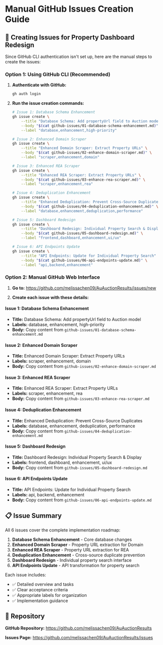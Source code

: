# Manual GitHub Issues Creation Guide

## 🚀 Creating Issues for Property Dashboard Redesign

Since GitHub CLI authentication isn't set up, here are the manual steps to create the issues:

### Option 1: Using GitHub CLI (Recommended)

1. **Authenticate with GitHub:**
   ```bash
   gh auth login
   ```

2. **Run the issue creation commands:**
   ```bash
   # Issue 1: Database Schema Enhancement
   gh issue create \
       --title "Database Schema: Add propertyUrl field to Auction model" \
       --body "$(cat github-issues/01-database-schema-enhancement.md)" \
       --label "database,enhancement,high-priority"

   # Issue 2: Enhanced Domain Scraper  
   gh issue create \
       --title "Enhanced Domain Scraper: Extract Property URLs" \
       --body "$(cat github-issues/02-enhance-domain-scraper.md)" \
       --label "scraper,enhancement,domain"

   # Issue 3: Enhanced REA Scraper
   gh issue create \
       --title "Enhanced REA Scraper: Extract Property URLs" \
       --body "$(cat github-issues/03-enhance-rea-scraper.md)" \
       --label "scraper,enhancement,rea"

   # Issue 4: Deduplication Enhancement
   gh issue create \
       --title "Enhanced Deduplication: Prevent Cross-Source Duplicates" \
       --body "$(cat github-issues/04-deduplication-enhancement.md)" \
       --label "database,enhancement,deduplication,performance"

   # Issue 5: Dashboard Redesign
   gh issue create \
       --title "Dashboard Redesign: Individual Property Search & Display" \
       --body "$(cat github-issues/05-dashboard-redesign.md)" \
       --label "frontend,dashboard,enhancement,ui/ux"

   # Issue 6: API Endpoints Update
   gh issue create \
       --title "API Endpoints: Update for Individual Property Search" \
       --body "$(cat github-issues/06-api-endpoints-update.md)" \
       --label "api,backend,enhancement"
   ```

### Option 2: Manual GitHub Web Interface

1. **Go to:** https://github.com/melissachen09/AuAuctionResults/issues/new

2. **Create each issue with these details:**

#### Issue 1: Database Schema Enhancement
- **Title:** Database Schema: Add propertyUrl field to Auction model
- **Labels:** database, enhancement, high-priority
- **Body:** Copy content from `github-issues/01-database-schema-enhancement.md`

#### Issue 2: Enhanced Domain Scraper
- **Title:** Enhanced Domain Scraper: Extract Property URLs
- **Labels:** scraper, enhancement, domain
- **Body:** Copy content from `github-issues/02-enhance-domain-scraper.md`

#### Issue 3: Enhanced REA Scraper
- **Title:** Enhanced REA Scraper: Extract Property URLs
- **Labels:** scraper, enhancement, rea
- **Body:** Copy content from `github-issues/03-enhance-rea-scraper.md`

#### Issue 4: Deduplication Enhancement
- **Title:** Enhanced Deduplication: Prevent Cross-Source Duplicates
- **Labels:** database, enhancement, deduplication, performance
- **Body:** Copy content from `github-issues/04-deduplication-enhancement.md`

#### Issue 5: Dashboard Redesign
- **Title:** Dashboard Redesign: Individual Property Search & Display
- **Labels:** frontend, dashboard, enhancement, ui/ux
- **Body:** Copy content from `github-issues/05-dashboard-redesign.md`

#### Issue 6: API Endpoints Update
- **Title:** API Endpoints: Update for Individual Property Search
- **Labels:** api, backend, enhancement
- **Body:** Copy content from `github-issues/06-api-endpoints-update.md`

## 📋 Issue Summary

All 6 issues cover the complete implementation roadmap:

1. **Database Schema Enhancement** - Core database changes
2. **Enhanced Domain Scraper** - Property URL extraction for Domain
3. **Enhanced REA Scraper** - Property URL extraction for REA
4. **Deduplication Enhancement** - Cross-source duplicate prevention
5. **Dashboard Redesign** - Individual property search interface
6. **API Endpoints Update** - API transformation for property search

Each issue includes:
- ✅ Detailed overview and tasks
- ✅ Clear acceptance criteria
- ✅ Appropriate labels for organization
- ✅ Implementation guidance

## 🔗 Repository

**GitHub Repository:** https://github.com/melissachen09/AuAuctionResults

**Issues Page:** https://github.com/melissachen09/AuAuctionResults/issues